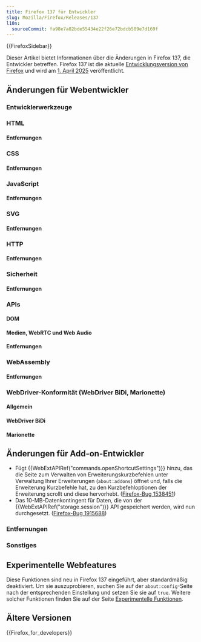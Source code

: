 ```yaml
---
title: Firefox 137 für Entwickler
slug: Mozilla/Firefox/Releases/137
l10n:
  sourceCommit: fa98e7a82bde55434e22f26e72bdcb509e7d169f
---
```


{{FirefoxSidebar}}

Dieser Artikel bietet Informationen über die Änderungen in Firefox 137, die Entwickler betreffen. Firefox 137 ist die aktuelle [Entwicklungsversion von Firefox](https://www.mozilla.org/en-US/firefox/channel/desktop/#nightly) und wird am [1. April 2025](https://whattrainisitnow.com/release/?version=137) veröffentlicht.

## Änderungen für Webentwickler

### Entwicklerwerkzeuge

### HTML

#### Entfernungen

### CSS

#### Entfernungen

### JavaScript

#### Entfernungen

### SVG

#### Entfernungen

### HTTP

#### Entfernungen

### Sicherheit

#### Entfernungen

### APIs

#### DOM

#### Medien, WebRTC und Web Audio

#### Entfernungen

### WebAssembly

#### Entfernungen

### WebDriver-Konformität (WebDriver BiDi, Marionette)

#### Allgemein

#### WebDriver BiDi

#### Marionette

## Änderungen für Add-on-Entwickler

- Fügt {{WebExtAPIRef("commands.openShortcutSettings")}} hinzu, das die Seite zum Verwalten von Erweiterungskurzbefehlen unter Verwaltung Ihrer Erweiterungen (`about:addons`) öffnet und, falls die Erweiterung Kurzbefehle hat, zu den Kurzbefehloptionen der Erweiterung scrollt und diese hervorhebt. ([Firefox-Bug 1538451](https://bugzil.la/1538451))
- Das 10-MB-Datenkontingent für Daten, die von der {{WebExtAPIRef("storage.session")}} API gespeichert werden, wird nun durchgesetzt. ([Firefox-Bug 1915688](https://bugzil.la/1915688))

### Entfernungen

### Sonstiges

## Experimentelle Webfeatures

Diese Funktionen sind neu in Firefox 137 eingeführt, aber standardmäßig deaktiviert. Um sie auszuprobieren, suchen Sie auf der `about:config`-Seite nach der entsprechenden Einstellung und setzen Sie sie auf `true`. Weitere solcher Funktionen finden Sie auf der Seite [Experimentelle Funktionen](/de/docs/Mozilla/Firefox/Experimental_features).

## Ältere Versionen

{{Firefox_for_developers}}
